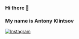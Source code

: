 ### Hi there 👋


### My name is Antony Klintsov

[![Instagram](https://img.shields.io/instagram/url?color=red&label=dartosh_kl&logoColor=red&style=social&url=https%3A%2F%2Fwww.instagram.com%2Fdartosh_kl%2F)](https://www.instagram.com/dartosh_kl/)
<!--
**Dartosh/Dartosh** is a ✨ _special_ ✨ repository because its `README.md` (this file) appears on your GitHub profile.

Here are some ideas to get you started:

- 🔭 I’m currently working on IIT Department site.
- 🌱 I’m currently learning everything about Web Development!
- 👯 I’m looking to collaborate with o
- 🤔 I’m looking for help with ...
- 💬 Ask me about ...
- 📫 How to reach me: ...
- 😄 Pronouns: ...
- ⚡ Fun fact: 
-->
